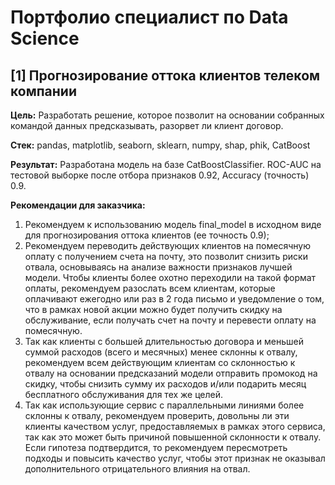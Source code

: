 # Портфолио специалист по Data Science

## [1] Прогнозирование оттока клиентов телеком компании
**Цель:** Разработать решение, которое позволит на основании собранных командой данных предсказывать, разорвет ли клиент договор.

**Стек:** pandas, matplotlib, seaborn, sklearn, numpy, shap, phik, CatBoost

**Результат:** Разработана модель на базе CatBoostClassifier. ROC-AUC на тестовой выборке после отбора признаков 0.92, Accuracy (точность) 0.9.

**Рекомендации для заказчика:** 

1. Рекомендуем к использованию модель final_model в исходном виде для прогнозирования оттока клиентов (ее точность 0.9);
2. Рекомендуем переводить действующих клиентов на помесячную оплату с получением счета на почту, это позволит снизить риски отвала, основываясь на анализе важности признаков лучшей модели. Чтобы клиенты более охотно переходили на такой формат оплаты, рекомендуем разослать всем клиентам, которые оплачивают ежегодно или раз в 2 года письмо и уведомление о том, что в рамках новой акции можно будет получить скидку на обслуживание, если получать счет на почту и перевести оплату на помесячную.
3. Так как клиенты с большей длительностью договора и меньшей суммой расходов (всего и месячных) менее склонны к отвалу, рекомендуем всем действующим клиентам со склонностью к отвалу на основании предсказаний модели отправить промокод на скидку, чтобы снизить сумму их расходов и/или подарить месяц бесплатного обслуживания для тех же целей.
4. Так как использующие сервис с параллельными линиями более склонны к отвалу, рекомендуем проверить, довольны ли эти клиенты качеством услуг, предоставляемых в рамках этого сервиса, так как это может быть причиной повышенной склонности к отвалу. Если гипотеза подтвердится, то рекомендуем пересмотреть подходы и повысить качество услуг, чтобы этот признак не оказывал дополнительного отрицательного влияния на отвал.
